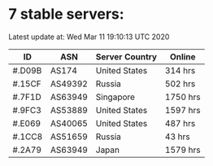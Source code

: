 # 7 stable servers:

Latest update at: Wed Mar 11 19:10:13 UTC 2020

| ID | ASN | Server Country | Online |
| -- | --- | -------------- | ------ |
| #.D09B | AS174 | United States | 314 hrs |
| #.15CF | AS49392 | Russia | 502 hrs |
| #.7F1D | AS63949 | Singapore | 1750 hrs |
| #.9FC3 | AS53889 | United States | 1597 hrs |
| #.E069 | AS40065 | United States | 487 hrs |
| #.1CC8 | AS51659 | Russia | 43 hrs |
| #.2A79 | AS63949 | Japan | 1579 hrs |

